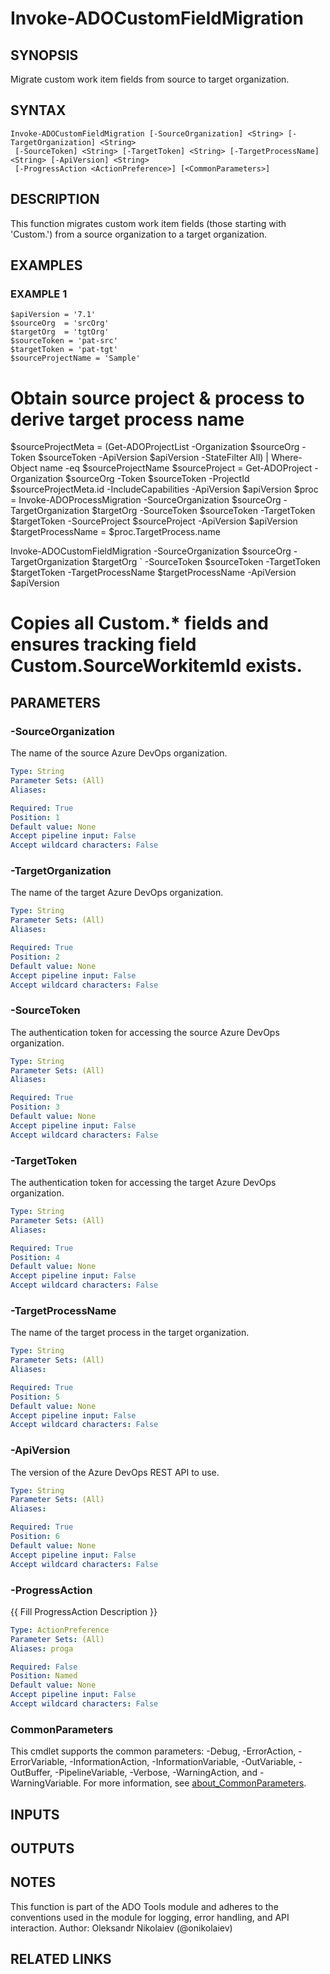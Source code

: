 ﻿---
external help file: ado.tools-help.xml
Module Name: ado.tools
online version:
schema: 2.0.0
---

# Invoke-ADOCustomFieldMigration

## SYNOPSIS
Migrate custom work item fields from source to target organization.

## SYNTAX

```
Invoke-ADOCustomFieldMigration [-SourceOrganization] <String> [-TargetOrganization] <String>
 [-SourceToken] <String> [-TargetToken] <String> [-TargetProcessName] <String> [-ApiVersion] <String>
 [-ProgressAction <ActionPreference>] [<CommonParameters>]
```

## DESCRIPTION
This function migrates custom work item fields (those starting with 'Custom.') from a source organization to a target organization.

## EXAMPLES

### EXAMPLE 1
```
$apiVersion = '7.1'
$sourceOrg  = 'srcOrg'
$targetOrg  = 'tgtOrg'
$sourceToken = 'pat-src'
$targetToken = 'pat-tgt'
$sourceProjectName = 'Sample'
```

# Obtain source project & process to derive target process name
$sourceProjectMeta = (Get-ADOProjectList -Organization $sourceOrg -Token $sourceToken -ApiVersion $apiVersion -StateFilter All) | Where-Object name -eq $sourceProjectName
$sourceProject = Get-ADOProject -Organization $sourceOrg -Token $sourceToken -ProjectId $sourceProjectMeta.id -IncludeCapabilities -ApiVersion $apiVersion
$proc = Invoke-ADOProcessMigration -SourceOrganization $sourceOrg -TargetOrganization $targetOrg -SourceToken $sourceToken -TargetToken $targetToken -SourceProject $sourceProject -ApiVersion $apiVersion
$targetProcessName = $proc.TargetProcess.name

Invoke-ADOCustomFieldMigration -SourceOrganization $sourceOrg -TargetOrganization $targetOrg \`
    -SourceToken $sourceToken -TargetToken $targetToken -TargetProcessName $targetProcessName -ApiVersion $apiVersion
# Copies all Custom.* fields and ensures tracking field Custom.SourceWorkitemId exists.

## PARAMETERS

### -SourceOrganization
The name of the source Azure DevOps organization.

```yaml
Type: String
Parameter Sets: (All)
Aliases:

Required: True
Position: 1
Default value: None
Accept pipeline input: False
Accept wildcard characters: False
```

### -TargetOrganization
The name of the target Azure DevOps organization.

```yaml
Type: String
Parameter Sets: (All)
Aliases:

Required: True
Position: 2
Default value: None
Accept pipeline input: False
Accept wildcard characters: False
```

### -SourceToken
The authentication token for accessing the source Azure DevOps organization.

```yaml
Type: String
Parameter Sets: (All)
Aliases:

Required: True
Position: 3
Default value: None
Accept pipeline input: False
Accept wildcard characters: False
```

### -TargetToken
The authentication token for accessing the target Azure DevOps organization.

```yaml
Type: String
Parameter Sets: (All)
Aliases:

Required: True
Position: 4
Default value: None
Accept pipeline input: False
Accept wildcard characters: False
```

### -TargetProcessName
The name of the target process in the target organization.

```yaml
Type: String
Parameter Sets: (All)
Aliases:

Required: True
Position: 5
Default value: None
Accept pipeline input: False
Accept wildcard characters: False
```

### -ApiVersion
The version of the Azure DevOps REST API to use.

```yaml
Type: String
Parameter Sets: (All)
Aliases:

Required: True
Position: 6
Default value: None
Accept pipeline input: False
Accept wildcard characters: False
```

### -ProgressAction
{{ Fill ProgressAction Description }}

```yaml
Type: ActionPreference
Parameter Sets: (All)
Aliases: proga

Required: False
Position: Named
Default value: None
Accept pipeline input: False
Accept wildcard characters: False
```

### CommonParameters
This cmdlet supports the common parameters: -Debug, -ErrorAction, -ErrorVariable, -InformationAction, -InformationVariable, -OutVariable, -OutBuffer, -PipelineVariable, -Verbose, -WarningAction, and -WarningVariable. For more information, see [about_CommonParameters](http://go.microsoft.com/fwlink/?LinkID=113216).

## INPUTS

## OUTPUTS

## NOTES
This function is part of the ADO Tools module and adheres to the conventions used in the module for logging, error handling, and API interaction.
Author: Oleksandr Nikolaiev (@onikolaiev)

## RELATED LINKS
